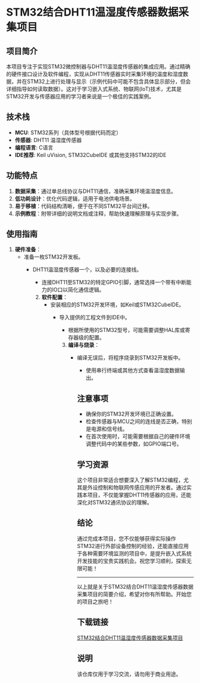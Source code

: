 # STM32结合DHT11温湿度传感器数据采集项目

## 项目简介

本项目专注于实现STM32微控制器与DHT11温湿度传感器的集成应用。通过精确的硬件接口设计及软件编程，实现从DHT11传感器实时采集环境的温度和湿度数据，并在STM32上进行处理与显示（示例代码中可能不包含具体显示部分，但会详细指导如何读取数据）。这对于学习嵌入式系统、物联网(IoT)技术，尤其是STM32开发与传感器应用的学习者来说是一个极佳的实践案例。

## 技术栈

- **MCU**: STM32系列（具体型号根据代码而定）
- **传感器**: DHT11 温湿度传感器
- **编程语言**: C语言
- **IDE推荐**: Keil uVision, STM32CubeIDE 或其他支持STM32的IDE

## 功能特点

1. **数据采集**：通过单总线协议与DHT11通信，准确采集环境温湿度信息。
2. **低功耗设计**：优化代码逻辑，适用于电池供电场景。
3. **易于移植**：代码结构清晰，便于在不同STM32平台间迁移。
4. **示例教程**：附带详细的说明文档或注释，帮助快速理解原理与实现步骤。

## 使用指南

1. **硬件准备**：
   - 准备一枚STM32开发板。
      - DHT11温湿度传感器一个，以及必要的连接线。
         - 连接DHT11至STM32的特定GPIO引脚，通常选择一个带有中断能力的IO口以简化通信逻辑。

         2. **软件配置**：
            - 安装相应的STM32开发环境，如Keil或STM32CubeIDE。
               - 导入提供的工程文件到IDE中。
                  - 根据所使用的STM32型号，可能需要调整HAL库或寄存器级的配置。

                  3. **编译与烧录**：
                     - 编译无误后，将程序烧录到STM32开发板中。
                        - 使用串行终端或其他方式查看温湿度数据输出。

                        ## 注意事项

                        - 确保你的STM32开发环境已正确设置。
                        - 检查传感器与MCU之间的连线是否正确，特别是电源和信号线。
                        - 在首次使用时，可能需要根据自己的硬件环境调整代码中的某些参数，如GPIO端口号。

                        ## 学习资源

                        这个项目非常适合想要深入了解STM32编程，尤其是外设控制和物联网传感应用的开发者。通过实践本项目，不仅能掌握DHT11传感器的应用，还能深化对STM32通讯协议的理解。

                        ## 结论

                        通过完成本项目，您不仅能够获得实际操作STM32进行外部设备控制的经验，还能直接应用于各种需要环境监测的项目中，是提升嵌入式系统开发技能的宝贵实践机会。祝您学习顺利，探索无限可能！

                        ---

                        以上就是关于STM32结合DHT11温湿度传感器数据采集项目的简要介绍，希望对你有所帮助。开始您的项目之旅吧！

                        ## 下载链接
                        [STM32结合DHT11温湿度传感器数据采集项目](https://pan.quark.cn/s/bf394ceb7a4c)

                        ## 说明

                        该仓库仅用于学习交流，请勿用于商业用途。

